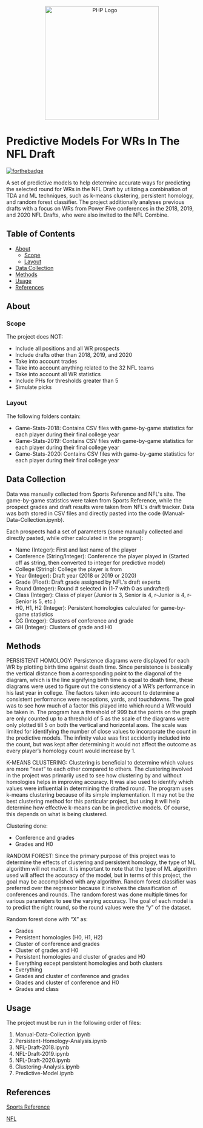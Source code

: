 <p align="center">
  <a href="https://en.wikipedia.org/wiki/DK_Metcalf"><img src="https://upload.wikimedia.org/wikipedia/commons/thumb/5/50/DK_Metcalf_%2850744645202%29.jpg/330px-DK_Metcalf_%2850744645202%29.jpg" alt="PHP Logo" height="300" width="300"></a>
</p>

# Predictive Models For WRs In The NFL Draft

[![forthebadge](https://forthebadge.com/images/badges/made-with-python.svg)](http://forthebadge.com)

A set of predictive models to help determine accurate ways for predicting the selected round for WRs in the NFL Draft by utilizing a combination of TDA and ML techniques, such as k-means clustering, persistent homology, and random forest classifier. The project additionally analyses previous drafts with a focus on WRs from Power Five conferences in the 2018, 2019, and 2020 NFL Drafts, who were also invited to the NFL Combine. 

## Table of Contents

- [About](#about)
  - [Scope](#scope)
  - [Layout](#layout)
- [Data Collection](#data-collection)
- [Methods](#methods)
- [Usage](#usage)
- [References](#references)

## About

### Scope

The project does NOT: 
- Include all positions and all WR prospects
- Include drafts other than 2018, 2019, and 2020
- Take into account trades
- Take into account anything related to the 32 NFL teams
- Take into account all WR statistics
- Include PHs for thresholds greater than 5
- Simulate picks

### Layout

The following folders contain: 
- Game-Stats-2018: Contains CSV files with game-by-game statistics for each player during their final college year
- Game-Stats-2019: Contains CSV files with game-by-game statistics for each player during their final college year
- Game-Stats-2020: Contains CSV files with game-by-game statistics for each player during their final college year

## Data Collection

Data was manually collected from Sports Reference and NFL's site. The game-by-game statistics were taken from Sports Reference, while the prospect grades and draft results were taken from NFL's draft tracker. Data was both stored in CSV files and directly pasted into the code (Manual-Data-Collection.ipynb). 

Each prospects had a set of parameters (some manually collected and directly pasted, while other calculated in the program): 
- Name (Integer): First and last name of the player
- Conference (String/Integer): Conference the player played in (Started off as string, then converted to integer for predictive model)
- College (String): College the player is from
- Year (Integer): Draft year (2018 or 2019 or 2020)
- Grade (Float): Draft grade assigned by NFL's draft experts
- Round (Integer): Round # selected in (1-7 with 0 as undrafted)
- Class (Integer): Class of player (Junior is 3, Senior is 4, r-Junior is 4, r-Senior is 5, etc.)
- H0, H1, H2 (Integer): Persistent homologies calculated for game-by-game statistics
- CG (Integer): Clusters of conference and grade
- GH (Integer): Clusters of grade and H0 

## Methods

PERSISTENT HOMOLOGY: Persistence diagrams were displayed for each WR by plotting birth time against death time. Since persistence is basically the vertical distance from a corresponding point to the diagonal of the  diagram, which is the line signifying birth time is equal to death time, these diagrams were used  to figure out the consistency of a WR’s performance in his last year in college. The factors taken  into account to determine a consistent performance were receptions, yards, and touchdowns. The  goal was to see how much of a factor this played into which round a WR would be taken in. The  program has a threshold of 999 but the points on the graph are only counted up to a threshold of 5  as the scale of the diagrams were only plotted till 5 on both the vertical and horizontal axes. The  scale was limited for identifying the number of close values to incorporate the count in the predictive models. The infinity value was first accidently included into the count, but was kept after determining it would not affect the outcome as every player’s homology count would increase by 1.

K-MEANS CLUSTERING: Clustering is beneficial to determine which values are more “next” to each other compared to  others. The clustering involved in the project was primarily used to see how clustering by and without homologies helps in improving accuracy. It was also used to identify which values were  influential in determining the drafted round. The program uses k-means clustering because of its simple implementation. It may not be the best clustering method for this particular project, but  using it will help determine how effective k-means can be in predictive models. Of course, this depends on what is being clustered.

Clustering done: 
- Conference and grades
- Grades and H0

RANDOM FOREST: Since the primary purpose of this project was to determine the effects of clustering and persistent homology, the type of ML algorithm will not matter. It is important to note that the type of ML algorithm used  will affect the accuracy of the model, but in terms of this project, the goal may be accomplished  with any algorithm. Random forest classifier was preferred over the regressor because it involves  the classification of conferences and rounds. The random forest was done multiple times for  various parameters to see the varying accuracy. The goal of each model is to predict the right round, so the round values were the “y” of the dataset.

Random forest done with “X” as:
- Grades
- Persistent homologies (H0, H1, H2)
- Cluster of conference and grades
- Cluster of grades and H0
- Persistent homologies and cluster of grades and H0
- Everything except persistent homologies and both clusters
- Everything
- Grades and cluster of conference and grades
- Grades and cluster of conference and H0
- Grades and class

## Usage

The project must be run in the following order of files: 
1. Manual-Data-Collection.ipynb
2. Persistent-Homology-Analysis.ipynb
3. NFL-Draft-2018.ipynb
4. NFL-Draft-2019.ipynb
5. NFL-Draft-2020.ipynb
6. Clustering-Analysis.ipynb
7. Predictive-Model.ipynb

## References

[Sports Reference](https://www.sports-reference.com/)

[NFL](https://www.nfl.com/)

